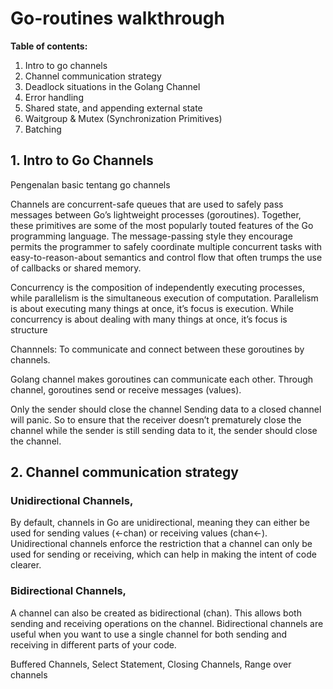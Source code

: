 # Go-routines walkthrough

**Table of contents:**

1. Intro to go channels
2. Channel communication strategy
3. Deadlock situations in the Golang Channel
4. Error handling
5. Shared state, and appending external state
6. Waitgroup & Mutex (Synchronization Primitives)
7. Batching

## 1. Intro to Go Channels

Pengenalan basic tentang go channels

Channels are concurrent-safe queues that are used to safely pass messages between Go’s lightweight processes (goroutines). Together, these primitives are some of the most popularly touted features of the Go programming language. The message-passing style they encourage permits the programmer to safely coordinate multiple concurrent tasks with easy-to-reason-about semantics and control flow that often trumps the use of callbacks or shared memory.

Concurrency is the composition of independently executing processes, while parallelism is the simultaneous execution of computation. Parallelism is about executing many things at once, it’s focus is execution. While concurrency is about dealing with many things at once, it’s focus is structure

Channnels:
To communicate and connect between these goroutines by channels.

Golang channel makes goroutines can communicate each other. Through channel, goroutines send or receive messages (values).

Only the sender should close the channel
Sending data to a closed channel will panic. So to ensure that the receiver doesn’t prematurely close the channel while the sender is still sending data to it, the sender should close the channel.

## 2. Channel communication strategy

### Unidirectional Channels,

By default, channels in Go are unidirectional, meaning they can either be used for sending values (<-chan) or receiving values (chan<-). Unidirectional channels enforce the restriction that a channel can only be used for sending or receiving, which can help in making the intent of code clearer.

### Bidirectional Channels,

A channel can also be created as bidirectional (chan). This allows both sending and receiving operations on the channel. Bidirectional channels are useful when you want to use a single channel for both sending and receiving in different parts of your code.

Buffered Channels,
Select Statement,
Closing Channels,
Range over channels
